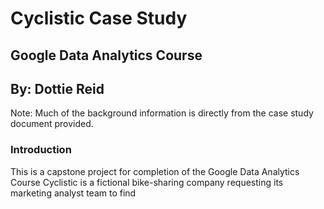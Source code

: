 # Cyclistic Case Study
## Google Data Analytics Course
## By: Dottie Reid

Note: Much of the background information is directly from the case study document provided. 

### Introduction
This is a capstone project for completion of the Google Data Analytics Course Cyclistic is a fictional bike-sharing company requesting its marketing analyst team to find 
